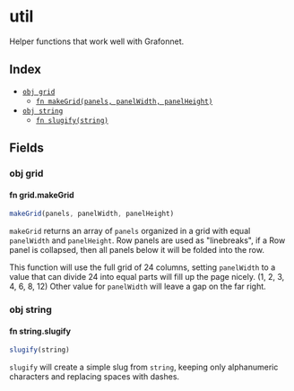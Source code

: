 # util

Helper functions that work well with Grafonnet.

## Index

* [`obj grid`](#obj-grid)
  * [`fn makeGrid(panels, panelWidth, panelHeight)`](#fn-gridmakegrid)
* [`obj string`](#obj-string)
  * [`fn slugify(string)`](#fn-stringslugify)

## Fields

### obj grid


#### fn grid.makeGrid

```ts
makeGrid(panels, panelWidth, panelHeight)
```

`makeGrid` returns an array of `panels` organized in a grid with equal `panelWidth`
and `panelHeight`. Row panels are used as "linebreaks", if a Row panel is collapsed,
then all panels below it will be folded into the row.

This function will use the full grid of 24 columns, setting `panelWidth` to a value
that can divide 24 into equal parts will fill up the page nicely. (1, 2, 3, 4, 6, 8, 12)
Other value for `panelWidth` will leave a gap on the far right.


### obj string


#### fn string.slugify

```ts
slugify(string)
```

`slugify` will create a simple slug from `string`, keeping only alphanumeric
characters and replacing spaces with dashes.

